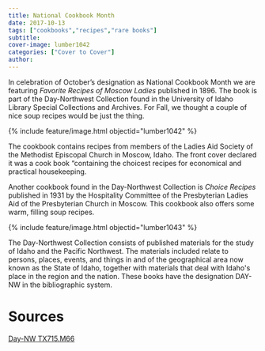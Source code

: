 ```yaml
---
title: National Cookbook Month
date: 2017-10-13
tags: ["cookbooks","recipes","rare books"]
subtitle: 
cover-image: lumber1042
categories: ["Cover to Cover"]
author: 
---
```


In celebration of October’s designation as National Cookbook Month we are featuring *Favorite Recipes of Moscow Ladies* published in 1896. The book is part of the Day-Northwest Collection found in the University of
Idaho Library Special Collections and Archives. For Fall, we thought a couple of nice soup recipes would be just the thing.

{% include feature/image.html objectid="lumber1042" %}

The cookbook contains recipes from members of the Ladies Aid Society of the Methodist Episcopal Church in Moscow, Idaho. The front cover declared it was a cook book “containing the choicest recipes for economical and
practical housekeeping. 

Another cookbook found in the Day-Northwest Collection
is *Choice Recipes* published in 1931
by the Hospitality Committee of the Presbyterian Ladies Aid of the Presbyterian Church in Moscow. This cookbook also offers some warm, filling soup recipes.

{% include feature/image.html objectid="lumber1043" %}

The Day-Northwest Collection consists of published materials
for the study of Idaho and the Pacific Northwest. The materials included relate
to persons, places, events, and things in and of the geographical area now
known as the State of Idaho, together with materials that deal with Idaho's
place in the region and the nation. These books have the designation DAY-NW in
the bibliographic system.

# Sources

[Day-NW TX715.M66](https://alliance-primo.hosted.exlibrisgroup.com/permalink/f/m1uotc/CP71160676410001451)
